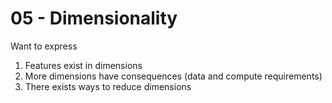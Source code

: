 # 05 - Dimensionality

Want to express

1. Features exist in dimensions
2. More dimensions have consequences (data and compute requirements)
3. There exists ways to reduce dimensions
